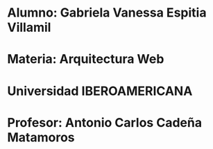 # Alumno: Gabriela Vanessa Espitia Villamil

# Materia: Arquitectura Web

# Universidad IBEROAMERICANA

# Profesor: Antonio Carlos Cadeña Matamoros
